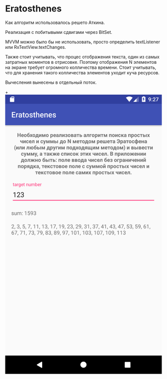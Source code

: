 # Eratosthenes

Как алгоритм использовалось решето Аткина.

Реализация с побитывыми сдвигами  через BitSet.

MVVM можно было бы не использовать, просто определить textListener или RxTextView.textChanges.

Также стоит учитывать, что процес отображения текста, один из самых затратных моментов в отрисовке. 
Поэтому отображения N элементов на экране требует огромного колличества времени.
Стоит учитывать, что для хранения такого колличества элементов уходит куча ресурсов.

Вычесления вынесены в отдельный поток.


+![Image alt](https://github.com/mrnorbertf/Eratosthenes/blob/master/screen/preview.png)
